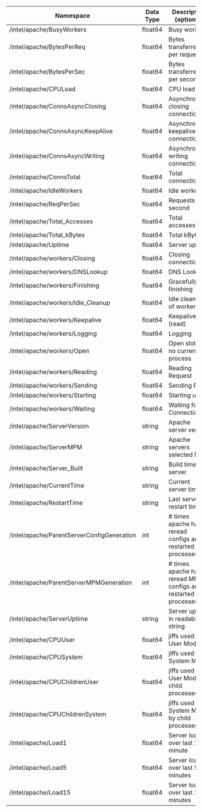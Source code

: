 | Namespace                                  | Data Type | Description (optional)                                              | Safe               | Default       |
|--------------------------------------------|-----------|---------------------------------------------------------------------|--------------------|---------------|
| /intel/apache/BusyWorkers                  | float64   | Busy workers                                                        | :white_check_mark: | 0             |
| /intel/apache/BytesPerReq                  | float64   | Bytes transferred per request                                       | :x:                | 0             |
| /intel/apache/BytesPerSec                  | float64   | Bytes transferred per second                                        | :white_check_mark: | 0             |
| /intel/apache/CPULoad                      | float64   | CPU load                                                            | :white_check_mark: | 0             |
| /intel/apache/ConnsAsyncClosing            | float64   | Asynchronous closing connections                                    | :white_check_mark: | 0             |
| /intel/apache/ConnsAsyncKeepAlive          | float64   | Asynchronous keepalive connections                                  | :white_check_mark: | 0             |
| /intel/apache/ConnsAsyncWriting            | float64   | Asynchronous writing connections                                    | :white_check_mark: | 0             |
| /intel/apache/ConnsTotal                   | float64   | Total connections                                                   | :white_check_mark: | 0             |
| /intel/apache/IdleWorkers                  | float64   | Idle workers                                                        | :white_check_mark: | 0             |
| /intel/apache/ReqPerSec                    | float64   | Requests per second                                                 | :white_check_mark: | 0             |
| /intel/apache/Total_Accesses               | float64   | Total accesses                                                      | :white_check_mark: | 0             |
| /intel/apache/Total_kBytes                 | float64   | Total kBytes                                                        | :white_check_mark: | 0             |
| /intel/apache/Uptime                       | float64   | Server uptime                                                       | :white_check_mark: | 0             |
| /intel/apache/workers/Closing              | float64   | Closing connection                                                  | :white_check_mark: | 0             |
| /intel/apache/workers/DNSLookup            | float64   | DNS Lookup                                                          | :white_check_mark: | 0             |
| /intel/apache/workers/Finishing            | float64   | Gracefully finishing                                                | :white_check_mark: | 0             |
| /intel/apache/workers/Idle_Cleanup         | float64   | Idle cleanup of worker                                              | :white_check_mark: | 0             |
| /intel/apache/workers/Keepalive            | float64   | Keepalive (read)                                                    | :white_check_mark: | 0             |
| /intel/apache/workers/Logging              | float64   | Logging                                                             | :white_check_mark: | 0             |
| /intel/apache/workers/Open                 | float64   | Open slot with no current process                                   | :white_check_mark: | 0             |
| /intel/apache/workers/Reading              | float64   | Reading Request                                                     | :white_check_mark: | 0             |
| /intel/apache/workers/Sending              | float64   | Sending Reply                                                       | :white_check_mark: | 0             |
| /intel/apache/workers/Starting             | float64   | Starting up                                                         | :white_check_mark: | 0             |
| /intel/apache/workers/Waiting              | float64   | Waiting for Connection                                              | :white_check_mark: | 0             |
| /intel/apache/ServerVersion                | string    | Apache server version                                               | :x:                | `"Not Found"` |
| /intel/apache/ServerMPM                    | string    | Apache servers selected MPM                                         | :x:                | `"Not Found"` |
| /intel/apache/Server_Built                 | string    | Build time for server                                               | :x:                | `"Not Found"` |
| /intel/apache/CurrentTime                  | string    | Current server time                                                 | :x:                | `"Not Found"` |
| /intel/apache/RestartTime                  | string    | Last server restart time                                            | :x:                | `"Not Found"` |
| /intel/apache/ParentServerConfigGeneration | int       | # times apache has reread configs and restarted child processes     | :x:                | 0             |
| /intel/apache/ParentServerMPMGeneration    | int       | # times apache has reread MPM configs and restarted child processes | :x:                | 0             |
| /intel/apache/ServerUptime                 | string    | Server uptime in readable string                                    | :x:                | `"Not Found"` |
| /intel/apache/CPUUser                      | float64   | jiffs used in User Mode                                             | :x:                | 0             |
| /intel/apache/CPUSystem                    | float64   | jiffs used in System Mode                                           | :x:                | 0             |
| /intel/apache/CPUChildrenUser              | float64   | jiffs used in User Mode by child processes                          | :x:                | 0             |
| /intel/apache/CPUChildrenSystem            | float64   | jiffs used in System Mode by child processes                        | :x:                | 0             |
| /intel/apache/Load1                        | float64   | Server load over last 1 minute                                      | :x:                | 0             |
| /intel/apache/Load5                        | float64   | Server load over last 5 minutes                                     | :x:                | 0             |
| /intel/apache/Load15                       | float64   | Server load over last 15 minutes                                    | :x:                | 0             |
